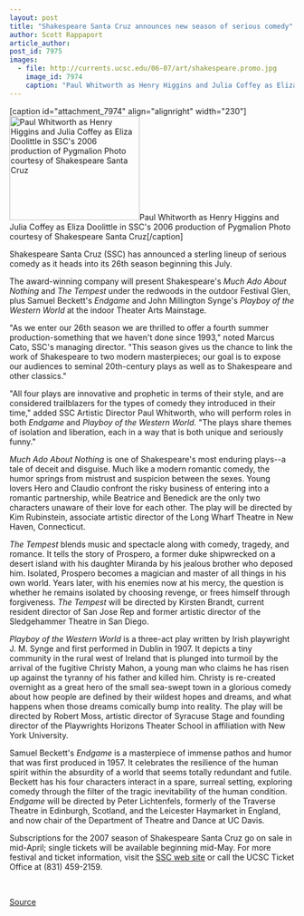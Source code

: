 ```yaml
---
layout: post
title: "Shakespeare Santa Cruz announces new season of serious comedy"
author: Scott Rappaport
article_author: 
post_id: 7975
images:
  - file: http://currents.ucsc.edu/06-07/art/shakespeare.promo.jpg
    image_id: 7974
    caption: "Paul Whitworth as Henry Higgins and Julia Coffey as Eliza Doolittle in SSC's 2006 production of Pygmalion Photo courtesy of Shakespeare Santa Cruz"
---
```


[caption id="attachment_7974" align="alignright" width="230"]<a href="http://dev-ucsc-news.pantheonsite.io/wp-content/uploads/2007/03/shakespeare.promo.jpg"><img class="size-full wp-image-7974" src="http://dev-ucsc-news.pantheonsite.io/wp-content/uploads/2007/03/shakespeare.promo.jpg" alt="Paul Whitworth as Henry Higgins and Julia Coffey as Eliza Doolittle in SSC's 2006 production of Pygmalion Photo courtesy of Shakespeare Santa Cruz" width="230" height="184" /></a>Paul Whitworth as Henry Higgins and Julia Coffey as Eliza Doolittle in SSC's 2006 production of Pygmalion Photo courtesy of Shakespeare Santa Cruz[/caption]
<a name="content" id="content"></a>
<p>
  Shakespeare Santa Cruz (SSC) has announced a sterling lineup of serious comedy as it heads into its 26th season beginning this July.
</p>
<p>
  The award-winning company will present Shakespeare's <i>Much Ado About Nothing</i> and <i>The Tempest</i> under the redwoods in the outdoor Festival Glen, plus Samuel Beckett's <i>Endgame</i> and John Millington Synge's <i>Playboy of the Western World</i> at the indoor Theater Arts Mainstage.
</p>
<p>
  "As we enter our 26th season we are thrilled to offer a fourth summer production-something that we haven't done since 1993," noted Marcus Cato, SSC's managing director. "This season gives us the chance to link the work of Shakespeare to two modern masterpieces; our goal is to expose our audiences to seminal 20th-century plays as well as to Shakespeare and other classics."
</p>
<p>
  "All four plays are innovative and prophetic in terms of their style, and are considered trailblazers for the types of comedy they introduced in their time," added SSC Artistic Director Paul Whitworth, who will perform roles in both <i>Endgame</i> and <i>Playboy of the Western World.</i> "The plays share themes of isolation and liberation, each in a way that is both unique and seriously funny."
</p>
<p>
  <i>Much Ado About Nothing</i> is one of Shakespeare's most enduring plays--a tale of deceit and disguise. Much like a modern romantic comedy, the humor springs from mistrust and suspicion between the sexes. Young lovers Hero and Claudio confront the risky business of entering into a romantic partnership, while Beatrice and Benedick are the only two characters unaware of their love for each other. The play will be directed by Kim Rubinstein, associate artistic director of the Long Wharf Theatre in New Haven, Connecticut.
</p>
<p>
  <i>The Tempest</i> blends music and spectacle along with comedy, tragedy, and romance. It tells the story of Prospero, a former duke shipwrecked on a desert island with his daughter Miranda by his jealous brother who deposed him. Isolated, Prospero becomes a magician and master of all things in his own world. Years later, with his enemies now at his mercy, the question is whether he remains isolated by choosing revenge, or frees himself through forgiveness. <i>The Tempest</i> will be directed by Kirsten Brandt, current resident director of San Jose Rep and former artistic director of the Sledgehammer Theatre in San Diego.
</p>
<p>
  <i>Playboy of the Western World</i> is a three-act play written by Irish playwright J. M. Synge and first performed in Dublin in 1907. It depicts a tiny community in the rural west of Ireland that is plunged into turmoil by the arrival of the fugitive Christy Mahon, a young man who claims he has risen up against the tyranny of his father and killed him. Christy is re-created overnight as a great hero of the small sea-swept town in a glorious comedy about how people are defined by their wildest hopes and dreams, and what happens when those dreams comically bump into reality. The play will be directed by Robert Moss, artistic director of Syracuse Stage and founding director of the Playwrights Horizons Theater School in affiliation with New York University.
</p>
<p>
  Samuel Beckett's <i>Endgame</i> is a masterpiece of immense pathos and humor that was first produced in 1957. It celebrates the resilience of the human spirit within the absurdity of a world that seems totally redundant and futile. Beckett has his four characters interact in a spare, surreal setting, exploring comedy through the filter of the tragic inevitability of the human condition. <i>Endgame</i> will be directed by Peter Lichtenfels, formerly of the Traverse Theatre in Edinburgh, Scotland, and the Leicester Haymarket in England, and now chair of the Department of Theatre and Dance at UC Davis.
</p>
<p>
  Subscriptions for the 2007 season of Shakespeare Santa Cruz go on sale in mid-April; single tickets will be available beginning mid-May. For more festival and ticket information, visit the <a href="http://shakespearesantacruz.org">SSC web site</a> or call the UCSC Ticket Office at (831) 459-2159.
</p>
<p>
  <br>
</p>
<p><a href="http://www1.ucsc.edu/currents/06-07/03-05/shakespeare.asp" title="Permalink to shakespeare">Source</a></p>
